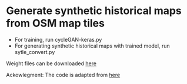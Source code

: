 # Generate synthetic historical maps from OSM map tiles

- For training, run cycleGAN-keras.py
- For generating synthetic historical maps with trained model, run sytle_convert.py

Weight files can be downloaded [here](https://github.com/tjwei/GANotebooks/blob/master/CycleGAN-keras.ipynb)

Ackowlegment:
The code is adapted from [here](https://github.com/tjwei/GANotebooks/blob/master/CycleGAN-keras.ipynb)
